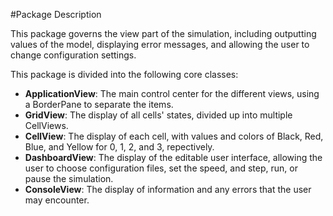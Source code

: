 #Package Description

This package governs the view part of the simulation, including outputting values of the model,
displaying error messages, and allowing the user to change configuration settings.

This package is divided into the following core classes:
 
 * **ApplicationView**: The main control center for the different views, using a BorderPane to separate the items.
 * **GridView**: The display of all cells' states, divided up into multiple CellViews.
 * **CellView**: The display of each cell, with values and colors of Black, Red, Blue, and Yellow for 0, 1, 2, and 3, repectively.
 * **DashboardView**: The display of the editable user interface, allowing the user to choose configuration files, set the speed, and step, run, or pause the simulation.
 * **ConsoleView**: The display of information and any errors that the user may encounter.